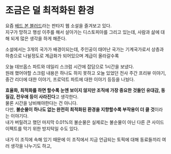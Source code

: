 # 조금은 덜 최적화된 환경

요즘 [배드 본 블러드](https://series.naver.com/novel/detail.series?productNo=10311211)라는 판타지 웹 소설을 즐겨보고 있다.  
지구가 망하고 행성 이주를 해서 살아가는 디스토피아를 그리고 있는데, 사람과 삶에 대해 되게 많은 생각을 하게 해준다.  
  
소설에서는 3개의 국가가 배경이되는데, 주인공이 태어난 국가는 기계국가로서 상층과 하층으로 나뉠정도로 계급화가 되어있으며 계급이 올라갈수록 


오늘 데브옵스 파트와 데일리 스크럼 시간에 잡담으로 1시간을 보냈다.  
원래 했어야할 스크럼 내용은 하나도 하지 못하고 오늘 있었던 전사 주간 프리뷰 이야기, 중간 리더에 대한 이야기, 프로덕트 파트에 대한 이야기 등등을 나눴다.  

**효율화, 최적화를 하면 할수록 눈엔 보이지 않지만 조직에 가장 중요한 것들인 유대감, 동질감, 전우애 등이 사라진다**고 생각한다.  
물론 시간을 낭비해야한다는 건 아니다.  
다만, **불순물이 하나도 없는 완전히 최적화된 환경을 지향할수록 부작용이 더 클 것**이라는 이야기다.  
내가 버릴려고 했던 마지막 0.01%의 불순물은 실제로는 불순물이 아닌 다른 큰 사이드 이펙트를 막기 위한 방지턱일 수도 있다.  

내가 이 조직에 속해 있기 때문에 이 조직에서 지금 언급되는 토픽에 대해 동료들끼리 여러 생각을 나누기도 하고,  
